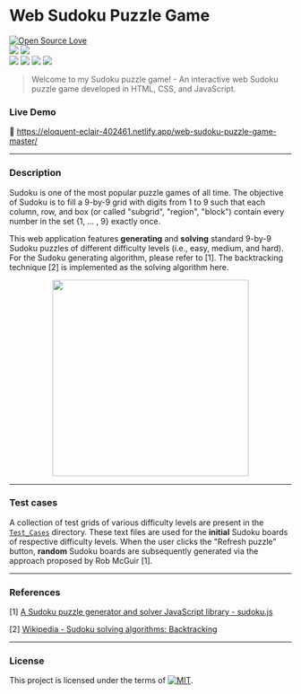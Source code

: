 Web Sudoku Puzzle Game
======================

<p align="left">
<a href="https://github.com/huaminghuangtw/Web-Sudoku-Puzzle-Game"><img src="https://badges.frapsoft.com/os/v3/open-source.svg?v=103" alt="Open Source Love"></a><br/>
<a href="https://github.com/huaminghuangtw/Web-Sudoku-Puzzle-Game/releases"><img src="https://img.shields.io/github/v/release/huaminghuangtw/Web-Sudoku-Puzzle-Game.svg?display_name=tag&style=plastic&color=lightgrey"></a>
<a href="https://github.com/huaminghuangtw/Web-Sudoku-Puzzle-Game/tags"><img src="https://img.shields.io/github/v/tag/huaminghuangtw/Web-Sudoku-Puzzle-Game.svg?style=plastic&color=lightgrey"></a><br/> 
<a href="https://github.com/huaminghuangtw/Web-Sudoku-Puzzle-Game/stargazers"><img src="https://img.shields.io/github/stars/huaminghuangtw/Web-Sudoku-Puzzle-Game.svg?style=social"></a>
<a href="https://github.com/huaminghuangtw/Web-Sudoku-Puzzle-Game/fork"><img src="https://img.shields.io/github/forks/huaminghuangtw/Web-Sudoku-Puzzle-Game.svg?style=social"></a>
<a href="https://github.com/huaminghuangtw/Web-Sudoku-Puzzle-Game/issues"><img src="https://img.shields.io/github/issues/huaminghuangtw/Web-Sudoku-Puzzle-Game.svg?style=social&logo=github"></a>
<a href="https://github.com/huaminghuangtw/Web-Sudoku-Puzzle-Game/pulls"><img src="https://img.shields.io/github/issues-pr/huaminghuangtw/Web-Sudoku-Puzzle-Game.svg?style=social&logo=github"></a>
</p>

> Welcome to my Sudoku puzzle game! - An interactive web Sudoku puzzle game developed in HTML, CSS, and JavaScript.

### Live Demo
🔗 https://eloquent-eclair-402461.netlify.app/web-sudoku-puzzle-game-master/

---


### Description
Sudoku is one of the most popular puzzle games of all time.
The objective of Sudoku is to fill a 9-by-9 grid with digits from 1 to 9 such that each column, row, and box (or called "subgrid", "region", "block") contain every number in the set {1, ... , 9} exactly once.

This web application features **generating** and **solving** standard 9-by-9 Sudoku puzzles of different difficulty levels (i.e., easy, medium, and hard). For the Sudoku generating algorithm, please refer to [1]. The backtracking technique [2] is implemented as the solving algorithm here.

<p align="center">
    <img src="https://user-images.githubusercontent.com/43208378/148444472-bb6d43ae-c3cd-4b8e-b530-0f7cb2db1067.png" width=350>
</p>

---

### Test cases
A collection of test grids of various difficulty levels are present in the [`Test_Cases`](./Test_Cases) directory. These text files are used for the **initial** Sudoku boards of respective difficulty levels. When the user clicks the "Refresh puzzle" button, **random** Sudoku boards are subsequently generated via the approach proposed by Rob McGuir [1].

---

### References

[1] [A Sudoku puzzle generator and solver JavaScript library - sudoku.js](https://github.com/robatron/sudoku.js)

[2] [Wikipedia - Sudoku solving algorithms: Backtracking](https://en.wikipedia.org/wiki/Sudoku_solving_algorithms#Backtracking)

---


### License

This project is licensed under the terms of [![MIT](https://img.shields.io/github/license/huaminghuangtw/Web-Sudoku-Puzzle-Game.svg?style=flat-square&label=License&colorB=black)](./LICENSE).
